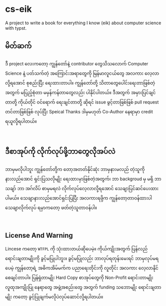 # cs-eik
A project to write a book for everything I know (eik) about computer science with typst.

## မိတ်ဆက်
ဒီ project လေးကတော့ ကျွန်တော်နဲ့ contributor တွေသိသလောက် Computer Science နဲ့ ပတ်သက်တဲ့ အကြောင်းအရာတွေကို မြန်မာလူငယ်တွေ အလကား လေ့လာလို့ရအောင်
စုစည်းပြီး ရေးထားတာပါ။ ကျွန်တော်တို့ သိတာတွေပေါင်းရေးတာဖြစ်တဲ့အတွက် မပြည့်စုံတာ မမှန်ကန်တာတွေလည်း ပါနိုင်ပါတယ်။ ဒီအတွက် အမှားပြင်ချင်တာတို့
ကိုယ်တိုင် ဝင်ရောက် ရေးချင်တာတို့ ဆိုရင် issue ဖွင့်တာဖြစ်ဖြစ် pull request တင်တာဖြစ်ဖြစ် လုပ်ပြီး Speical Thanks ဒါမှမဟုတ် Co-Author နေရာမှာ credit 
ရယူလို့ရပါတယ်။

<br>

## ဒီစာအုပ်ကို လိုက်လုပ်ဖို့ဘာတွေလိုအပ်လဲ
ဘာမှမလိုပါဘူး ကျွန်တော်တို့က တော့အတတ်နိုင်ဆုံး ဘာမှနားမလည် တဲ့သူကို နားလည်အောင် ရှင်းပြသလိုမျိုး ရေးထားမှာဖြစ်တဲ့အတွက်၊ ဘာ backgroud မှ မရှိ ဘာ သချာ်
ဘာ အဂ်လိပ် စာမှမရလဲ လိုက်လုပ်လေ့လာလို့ရအောင် သေချာပြင်ဆင်ပေးထားပါမယ်။ သေချာနားလည်အောင်ရှင်းပြပြီး အလကားရဖို့က ကျွန်တော့တာဝန်ထားပါ သေချာလိုက်လုပ်
ရမှာကတော့ ဖတ်တဲ့သူတာဝန်ပါ။

<br>

## License And Warning
Lincese ကတော့ `WTFPL` ကို သုံးထားတယ်ဆိုပေမဲ့။ ကိုယ်ကျိုးအတွက် ပြန်လည်ရောင်းချတာမျိုးကို ခွင့်မပြုပါဘူး။
ခွင့်မပြုလည်း ဘာလုပ်ရတုန်းမေးရင် ဘာမှလုပ်မရပေမဲ့ ကျွန်တော့ရဲ့ အဓိကအိမ်မက်က ပညာရေးတိုင်းကို လူတိုင်း အလကား လေ့လာနိုင်စေချင်တာပါ။
ပြန်ရှဲတာမျိုး Hard Copy စာအုပ်တွေကို Non-Profit ရောင်းတာမျိုး လူထုအကျိုးပြု နေရာတွေ အဖွဲ့အစည်းတွေ အတွက် funding သဘောမျိုး ရောင်းချတာမျိုး ကတော့
ခွင့်ပြုချက်မလိုပဲလုပ်ဆောင်လို့ရပါတယ်။